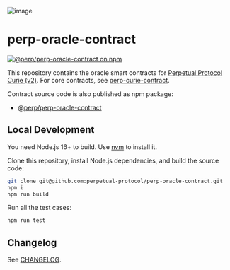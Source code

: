 ![image](https://user-images.githubusercontent.com/105896/160323275-78ec4b03-fd99-44da-83c5-241708baf9d7.png)


# perp-oracle-contract

[![@perp/perp-oracle-contract on npm](https://img.shields.io/npm/v/@perp/perp-oracle-contract?style=flat-square)](https://www.npmjs.com/package/@perp/perp-oracle-contract)

This repository contains the oracle smart contracts for [Perpetual Protocol Curie (v2)](https://perp.com/). For core contracts, see [perp-curie-contract](https://github.com/perpetual-protocol/perp-curie-contract).

Contract source code is also published as npm package:

- [@perp/perp-oracle-contract](https://www.npmjs.com/package/@perp/perp-oracle-contract)

## Local Development

You need Node.js 16+ to build. Use [nvm](https://github.com/nvm-sh/nvm) to install it.

Clone this repository, install Node.js dependencies, and build the source code:

```bash
git clone git@github.com:perpetual-protocol/perp-oracle-contract.git
npm i
npm run build
```

Run all the test cases:

```bash
npm run test
```

## Changelog

See [CHANGELOG](https://github.com/perpetual-protocol/perp-oracle-contract/blob/main/CHANGELOG.md).
